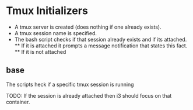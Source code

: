 # Tmux Initializers

* A tmux server is created (does nothing if one already exists).
* A tmux session name is specified.
* The bash script checks if that session already exists and if its attached.
** If it is attached it prompts a message notification that states this fact.
** If it is not attached 

## base

The scripts heck if a specific tmux session is running
    
TODO: If the session is already attached then i3 should focus on that container.
